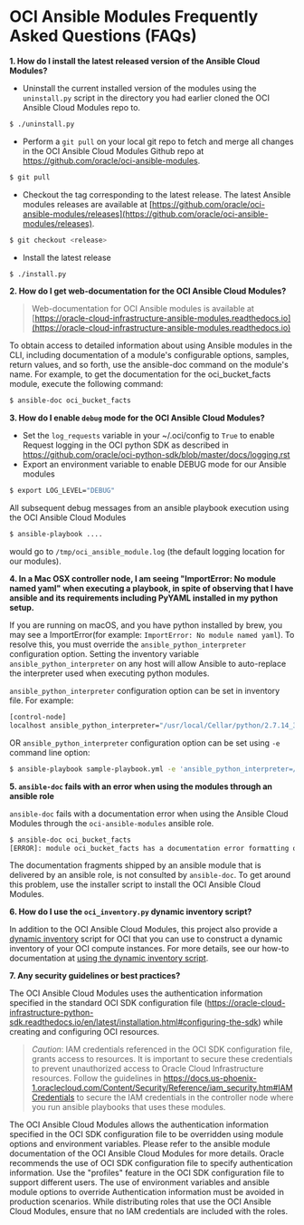 # OCI Ansible Modules Frequently Asked Questions (FAQs)

**1. How do I install the latest released version of the Ansible Cloud Modules?**

- Uninstall the current installed version of the modules using the `uninstall.py` script in the directory you had earlier cloned the OCI Ansible Cloud Modules repo to.
```sh
$ ./uninstall.py
```
- Perform a `git pull` on your local git repo to fetch and merge all changes in the OCI Ansible Cloud Modules Github repo at https://github.com/oracle/oci-ansible-modules.
```sh
$ git pull
```

- Checkout the tag corresponding to the latest release. The latest Ansible modules  releases are available at
[https://github.com/oracle/oci-ansible-modules/releases](https://github.com/oracle/oci-ansible-modules/releases).

```sh
$ git checkout <release>
```

- Install the latest release
```sh
$ ./install.py
```

**2. How do I get web-documentation for the OCI Ansible Cloud Modules?**

> Web-documentation for OCI Ansible modules is available at
[https://oracle-cloud-infrastructure-ansible-modules.readthedocs.io](https://oracle-cloud-infrastructure-ansible-modules.readthedocs.io)

To obtain access to detailed information about using Ansible modules  in the CLI, including documentation of a module's configurable options, samples, return values, and so forth, use the ansible-doc command on the module's name. For example, to get the documentation for the oci_bucket_facts module, execute the following command:

```sh
$ ansible-doc oci_bucket_facts
```

**3. How do I enable `debug` mode for the OCI Ansible Cloud Modules?**

-  Set the `log_requests` variable in your ~/.oci/config to `True` to enable Request logging in the OCI python SDK as described in https://github.com/oracle/oci-python-sdk/blob/master/docs/logging.rst
-  Export an environment variable to enable DEBUG mode for our Ansible modules
```sh
$ export LOG_LEVEL="DEBUG"
```

All subsequent debug messages from an ansible playbook execution using the OCI Ansible Cloud Modules
```sh
$ ansible-playbook ....
```
would go to `/tmp/oci_ansible_module.log` (the default logging location for our modules).

**4. In a Mac OSX controller node, I am seeing "ImportError: No module named yaml" when executing a playbook, in spite of observing that I have ansible and its requirements including PyYAML installed in my python setup.**

If you are running on macOS, and you have python installed by brew, you may see a ImportError(for example: `ImportError: No module named yaml`).
To resolve this, you must override the `ansible_python_interpreter` configuration option. Setting the inventory variable `ansible_python_interpreter` on any host will allow Ansible to auto-replace the interpreter used when executing python modules.

`ansible_python_interpreter` configuration option can be set in inventory file. For example:

```sh
[control-node]
localhost ansible_python_interpreter="/usr/local/Cellar/python/2.7.14_3/bin/python2.7"
```

OR `ansible_python_interpreter` configuration option can be set using `-e` command line option:

```sh
$ ansible-playbook sample-playbook.yml -e 'ansible_python_interpreter=/usr/local/Cellar/python/2.7.14_3/bin/python2.7'
```

**5. `ansible-doc` fails with an error when using the modules through an ansible role**

`ansible-doc` fails with a documentation error when using the Ansible Cloud Modules through the `oci-ansible-modules` ansible role.

```sh
$ ansible-doc oci_bucket_facts
[ERROR]: module oci_bucket_facts has a documentation error formatting or is missing documentation
```

The documentation fragments shipped by an ansible module that is delivered by an ansible role, is not consulted by `ansible-doc`. To get around this problem, use the installer script to install the OCI Ansible Cloud Modules.

**6. How do I use the `oci_inventory.py` dynamic inventory script?**

In addition to the OCI Ansible Cloud Modules, this project also provide a [dynamic inventory](https://docs.ansible.com/ansible/latest/user_guide/intro_dynamic_inventory.html) script for OCI that you can use to construct a dynamic inventory of your OCI compute instances. For more details, see our how-to documentation at [using the dynamic inventory script](dynamic-inventory-script.md).

**7. Any security guidelines or best practices?**

The OCI Ansible Cloud Modules uses the authentication information specified in the standard OCI SDK configuration file (https://oracle-cloud-infrastructure-python-sdk.readthedocs.io/en/latest/installation.html#configuring-the-sdk) while creating and configuring OCI resources.

> *Caution*: IAM credentials referenced in the OCI SDK configuration file, grants access to resources. It is important to secure these credentials to prevent unauthorized access to Oracle Cloud Infrastructure resources. Follow the guidelines in https://docs.us-phoenix-1.oraclecloud.com/Content/Security/Reference/iam_security.htm#IAMCredentials to secure the IAM credentials in the controller node where you run ansible playbooks that uses these modules.

The OCI Ansible Cloud Modules allows the authentication information specified in the OCI SDK configuration file to be overridden using module options and environment variables. Please refer to the ansible module documentation of the OCI Ansible Cloud Modules for more details. Oracle recommends the use of OCI SDK configuration file to specify authentication information. Use the "profiles" feature in the OCI SDK configuration file to support different users. The use of environment variables and ansible module options to override Authentication information must be avoided in production scenarios. While distributing roles that use the OCI Ansible Cloud Modules, ensure that no IAM credentials are included with the roles.
